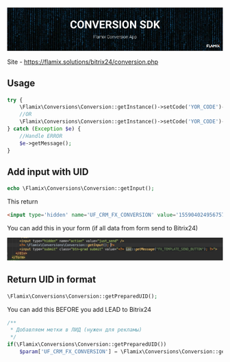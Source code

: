 ![Screenshot](img/header.jpg)

Site - https://flamix.solutions/bitrix24/conversion.php

## Usage

```php
try {
    \Flamix\Conversions\Conversion::getInstance()->setCode('YOR_CODE')->setDomain('example.com')->addFromCookie();
    //OR
    \Flamix\Conversions\Conversion::getInstance()->setCode('YOR_CODE')->setDomain('example.com')->add('UID', 150, 'RUB');
} catch (Exception $e) {
    //Handle ERROR
    $e->getMessage();
}
```

## Add input with UID

```php
echo \Flamix\Conversions\Conversion::getInput();
```

This return 

```html
<input type='hidden' name='UF_CRM_FX_CONVERSION' value='1559040249567571161;GA1.2.885407728.1598192418;fb.1.1598192425982.77587948' />
```

You can add this in your form (if all data from form send to Bitrix24)

![Screenshot](img/form_example.png)

## Return UID in format

```php
\Flamix\Conversions\Conversion::getPreparedUID();
```

You can add this BEFORE you add LEAD to Bitrix24

```php
/**
 * Добавляем метки в ЛИД (нужен для рекламы)
 */
if(\Flamix\Conversions\Conversion::getPreparedUID())
    $param['UF_CRM_FX_CONVERSION'] = \Flamix\Conversions\Conversion::getPreparedUID();
```